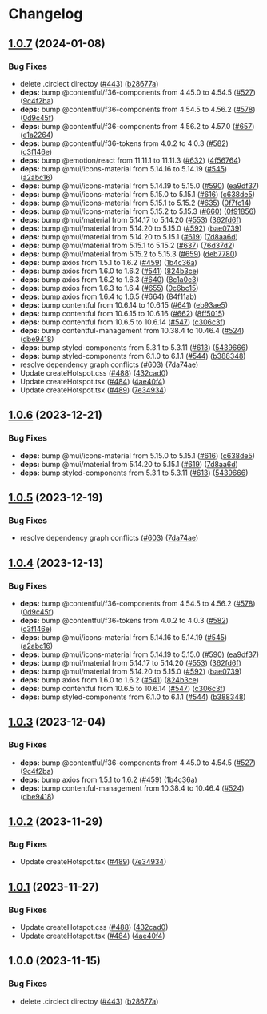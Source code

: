 # Changelog

## [1.0.7](https://github.com/Thrillworks/marketplace-partner-apps/compare/image-hotspot-creator-v1.0.6...image-hotspot-creator-v1.0.7) (2024-01-08)


### Bug Fixes

* delete .circlect directoy ([#443](https://github.com/Thrillworks/marketplace-partner-apps/issues/443)) ([b28677a](https://github.com/Thrillworks/marketplace-partner-apps/commit/b28677a412fbd5b603492ea7afe1ef5a8f4a8e72))
* **deps:** bump @contentful/f36-components from 4.45.0 to 4.54.5 ([#527](https://github.com/Thrillworks/marketplace-partner-apps/issues/527)) ([9c4f2ba](https://github.com/Thrillworks/marketplace-partner-apps/commit/9c4f2ba7ab429da82638416a34eee6cb881421f6))
* **deps:** bump @contentful/f36-components from 4.54.5 to 4.56.2 ([#578](https://github.com/Thrillworks/marketplace-partner-apps/issues/578)) ([0d9c45f](https://github.com/Thrillworks/marketplace-partner-apps/commit/0d9c45f96ecd14bf4689d8d11da0bbccd6e46307))
* **deps:** bump @contentful/f36-components from 4.56.2 to 4.57.0 ([#657](https://github.com/Thrillworks/marketplace-partner-apps/issues/657)) ([e1a2264](https://github.com/Thrillworks/marketplace-partner-apps/commit/e1a226405fd012d9ebb5c8e94eb8cedeaae48174))
* **deps:** bump @contentful/f36-tokens from 4.0.2 to 4.0.3 ([#582](https://github.com/Thrillworks/marketplace-partner-apps/issues/582)) ([c3f146e](https://github.com/Thrillworks/marketplace-partner-apps/commit/c3f146eeccaad79af389e4175d35f9d3a2cb9c56))
* **deps:** bump @emotion/react from 11.11.1 to 11.11.3 ([#632](https://github.com/Thrillworks/marketplace-partner-apps/issues/632)) ([4f56764](https://github.com/Thrillworks/marketplace-partner-apps/commit/4f56764b878d7cf16fcc27ecf1e08460c9508fc5))
* **deps:** bump @mui/icons-material from 5.14.16 to 5.14.19 ([#545](https://github.com/Thrillworks/marketplace-partner-apps/issues/545)) ([a2abc16](https://github.com/Thrillworks/marketplace-partner-apps/commit/a2abc16a64b72cf00f8e392717926e79644cdadd))
* **deps:** bump @mui/icons-material from 5.14.19 to 5.15.0 ([#590](https://github.com/Thrillworks/marketplace-partner-apps/issues/590)) ([ea9df37](https://github.com/Thrillworks/marketplace-partner-apps/commit/ea9df37e328930bb0766d81ab4ee29905bd47ba9))
* **deps:** bump @mui/icons-material from 5.15.0 to 5.15.1 ([#616](https://github.com/Thrillworks/marketplace-partner-apps/issues/616)) ([c638de5](https://github.com/Thrillworks/marketplace-partner-apps/commit/c638de5a7fbc41905992eea03e563764e5043f57))
* **deps:** bump @mui/icons-material from 5.15.1 to 5.15.2 ([#635](https://github.com/Thrillworks/marketplace-partner-apps/issues/635)) ([0f7fc14](https://github.com/Thrillworks/marketplace-partner-apps/commit/0f7fc14ec6142f0dee3d07d9405d40038ef63e27))
* **deps:** bump @mui/icons-material from 5.15.2 to 5.15.3 ([#660](https://github.com/Thrillworks/marketplace-partner-apps/issues/660)) ([0f91856](https://github.com/Thrillworks/marketplace-partner-apps/commit/0f918566807029bd5f82d189a8d4de3d988d1592))
* **deps:** bump @mui/material from 5.14.17 to 5.14.20 ([#553](https://github.com/Thrillworks/marketplace-partner-apps/issues/553)) ([362fd6f](https://github.com/Thrillworks/marketplace-partner-apps/commit/362fd6fbfd4a2451fdf08fc4b75783f650a1e471))
* **deps:** bump @mui/material from 5.14.20 to 5.15.0 ([#592](https://github.com/Thrillworks/marketplace-partner-apps/issues/592)) ([bae0739](https://github.com/Thrillworks/marketplace-partner-apps/commit/bae0739e1ff7dea29932bd7b3259368920c4637c))
* **deps:** bump @mui/material from 5.14.20 to 5.15.1 ([#619](https://github.com/Thrillworks/marketplace-partner-apps/issues/619)) ([7d8aa6d](https://github.com/Thrillworks/marketplace-partner-apps/commit/7d8aa6de16da13ec94f4f2cac7730945351398ee))
* **deps:** bump @mui/material from 5.15.1 to 5.15.2 ([#637](https://github.com/Thrillworks/marketplace-partner-apps/issues/637)) ([76d37d2](https://github.com/Thrillworks/marketplace-partner-apps/commit/76d37d283f771b408696c56d9bfdbc984ea24540))
* **deps:** bump @mui/material from 5.15.2 to 5.15.3 ([#659](https://github.com/Thrillworks/marketplace-partner-apps/issues/659)) ([deb7780](https://github.com/Thrillworks/marketplace-partner-apps/commit/deb7780e4eaea859268d134b7aa23a09833843a3))
* **deps:** bump axios from 1.5.1 to 1.6.2 ([#459](https://github.com/Thrillworks/marketplace-partner-apps/issues/459)) ([1b4c36a](https://github.com/Thrillworks/marketplace-partner-apps/commit/1b4c36a20c1f634894da2e7572620d4e4750190d))
* **deps:** bump axios from 1.6.0 to 1.6.2 ([#541](https://github.com/Thrillworks/marketplace-partner-apps/issues/541)) ([824b3ce](https://github.com/Thrillworks/marketplace-partner-apps/commit/824b3cebfa8ebcf11498afc2d503d6bd2a4a165e))
* **deps:** bump axios from 1.6.2 to 1.6.3 ([#640](https://github.com/Thrillworks/marketplace-partner-apps/issues/640)) ([8c1a0c3](https://github.com/Thrillworks/marketplace-partner-apps/commit/8c1a0c3e626590ad4438f7ed14d6d4cc1e6ea8d9))
* **deps:** bump axios from 1.6.3 to 1.6.4 ([#655](https://github.com/Thrillworks/marketplace-partner-apps/issues/655)) ([0c6bc15](https://github.com/Thrillworks/marketplace-partner-apps/commit/0c6bc15edc9a1d597de9bc1a17ce59172ec45d16))
* **deps:** bump axios from 1.6.4 to 1.6.5 ([#664](https://github.com/Thrillworks/marketplace-partner-apps/issues/664)) ([84f11ab](https://github.com/Thrillworks/marketplace-partner-apps/commit/84f11ab91bcc3ff3a47ae7810827750383dd3c6e))
* **deps:** bump contentful from 10.6.14 to 10.6.15 ([#641](https://github.com/Thrillworks/marketplace-partner-apps/issues/641)) ([eb93ae5](https://github.com/Thrillworks/marketplace-partner-apps/commit/eb93ae5e56c6fa409d03344e8ee075aef6df81eb))
* **deps:** bump contentful from 10.6.15 to 10.6.16 ([#662](https://github.com/Thrillworks/marketplace-partner-apps/issues/662)) ([8ff5015](https://github.com/Thrillworks/marketplace-partner-apps/commit/8ff5015f10d762945bdc893a89dbbe8451eea3a2))
* **deps:** bump contentful from 10.6.5 to 10.6.14 ([#547](https://github.com/Thrillworks/marketplace-partner-apps/issues/547)) ([c306c3f](https://github.com/Thrillworks/marketplace-partner-apps/commit/c306c3f71df5069751149e9f834a7804eacc5cd0))
* **deps:** bump contentful-management from 10.38.4 to 10.46.4 ([#524](https://github.com/Thrillworks/marketplace-partner-apps/issues/524)) ([dbe9418](https://github.com/Thrillworks/marketplace-partner-apps/commit/dbe9418e478c196431e5a79f53e929c4e4196cd5))
* **deps:** bump styled-components from 5.3.1 to 5.3.11 ([#613](https://github.com/Thrillworks/marketplace-partner-apps/issues/613)) ([5439666](https://github.com/Thrillworks/marketplace-partner-apps/commit/54396662305c946e6fbaf751c1ada83634b0ea8e))
* **deps:** bump styled-components from 6.1.0 to 6.1.1 ([#544](https://github.com/Thrillworks/marketplace-partner-apps/issues/544)) ([b388348](https://github.com/Thrillworks/marketplace-partner-apps/commit/b38834843492d3ec104a01a9d4b84098ee1aa53d))
* resolve dependency graph conflicts ([#603](https://github.com/Thrillworks/marketplace-partner-apps/issues/603)) ([7da74ae](https://github.com/Thrillworks/marketplace-partner-apps/commit/7da74aefcd77e35833d4f2bcdce0521b83d549af))
* Update createHotspot.css ([#488](https://github.com/Thrillworks/marketplace-partner-apps/issues/488)) ([432cad0](https://github.com/Thrillworks/marketplace-partner-apps/commit/432cad03993883a683264052af2422071e9fe60d))
* Update createHotspot.tsx ([#484](https://github.com/Thrillworks/marketplace-partner-apps/issues/484)) ([4ae40f4](https://github.com/Thrillworks/marketplace-partner-apps/commit/4ae40f4365b6f5616160c862a2161425f805ccdf))
* Update createHotspot.tsx ([#489](https://github.com/Thrillworks/marketplace-partner-apps/issues/489)) ([7e34934](https://github.com/Thrillworks/marketplace-partner-apps/commit/7e349344183954915a80f3df9eae7a0aa1d60ebf))

## [1.0.6](https://github.com/contentful/marketplace-partner-apps/compare/image-hotspot-creator-v1.0.5...image-hotspot-creator-v1.0.6) (2023-12-21)


### Bug Fixes

* **deps:** bump @mui/icons-material from 5.15.0 to 5.15.1 ([#616](https://github.com/contentful/marketplace-partner-apps/issues/616)) ([c638de5](https://github.com/contentful/marketplace-partner-apps/commit/c638de5a7fbc41905992eea03e563764e5043f57))
* **deps:** bump @mui/material from 5.14.20 to 5.15.1 ([#619](https://github.com/contentful/marketplace-partner-apps/issues/619)) ([7d8aa6d](https://github.com/contentful/marketplace-partner-apps/commit/7d8aa6de16da13ec94f4f2cac7730945351398ee))
* **deps:** bump styled-components from 5.3.1 to 5.3.11 ([#613](https://github.com/contentful/marketplace-partner-apps/issues/613)) ([5439666](https://github.com/contentful/marketplace-partner-apps/commit/54396662305c946e6fbaf751c1ada83634b0ea8e))

## [1.0.5](https://github.com/contentful/marketplace-partner-apps/compare/image-hotspot-creator-v1.0.4...image-hotspot-creator-v1.0.5) (2023-12-19)


### Bug Fixes

* resolve dependency graph conflicts ([#603](https://github.com/contentful/marketplace-partner-apps/issues/603)) ([7da74ae](https://github.com/contentful/marketplace-partner-apps/commit/7da74aefcd77e35833d4f2bcdce0521b83d549af))

## [1.0.4](https://github.com/contentful/marketplace-partner-apps/compare/image-hotspot-creator-v1.0.3...image-hotspot-creator-v1.0.4) (2023-12-13)


### Bug Fixes

* **deps:** bump @contentful/f36-components from 4.54.5 to 4.56.2 ([#578](https://github.com/contentful/marketplace-partner-apps/issues/578)) ([0d9c45f](https://github.com/contentful/marketplace-partner-apps/commit/0d9c45f96ecd14bf4689d8d11da0bbccd6e46307))
* **deps:** bump @contentful/f36-tokens from 4.0.2 to 4.0.3 ([#582](https://github.com/contentful/marketplace-partner-apps/issues/582)) ([c3f146e](https://github.com/contentful/marketplace-partner-apps/commit/c3f146eeccaad79af389e4175d35f9d3a2cb9c56))
* **deps:** bump @mui/icons-material from 5.14.16 to 5.14.19 ([#545](https://github.com/contentful/marketplace-partner-apps/issues/545)) ([a2abc16](https://github.com/contentful/marketplace-partner-apps/commit/a2abc16a64b72cf00f8e392717926e79644cdadd))
* **deps:** bump @mui/icons-material from 5.14.19 to 5.15.0 ([#590](https://github.com/contentful/marketplace-partner-apps/issues/590)) ([ea9df37](https://github.com/contentful/marketplace-partner-apps/commit/ea9df37e328930bb0766d81ab4ee29905bd47ba9))
* **deps:** bump @mui/material from 5.14.17 to 5.14.20 ([#553](https://github.com/contentful/marketplace-partner-apps/issues/553)) ([362fd6f](https://github.com/contentful/marketplace-partner-apps/commit/362fd6fbfd4a2451fdf08fc4b75783f650a1e471))
* **deps:** bump @mui/material from 5.14.20 to 5.15.0 ([#592](https://github.com/contentful/marketplace-partner-apps/issues/592)) ([bae0739](https://github.com/contentful/marketplace-partner-apps/commit/bae0739e1ff7dea29932bd7b3259368920c4637c))
* **deps:** bump axios from 1.6.0 to 1.6.2 ([#541](https://github.com/contentful/marketplace-partner-apps/issues/541)) ([824b3ce](https://github.com/contentful/marketplace-partner-apps/commit/824b3cebfa8ebcf11498afc2d503d6bd2a4a165e))
* **deps:** bump contentful from 10.6.5 to 10.6.14 ([#547](https://github.com/contentful/marketplace-partner-apps/issues/547)) ([c306c3f](https://github.com/contentful/marketplace-partner-apps/commit/c306c3f71df5069751149e9f834a7804eacc5cd0))
* **deps:** bump styled-components from 6.1.0 to 6.1.1 ([#544](https://github.com/contentful/marketplace-partner-apps/issues/544)) ([b388348](https://github.com/contentful/marketplace-partner-apps/commit/b38834843492d3ec104a01a9d4b84098ee1aa53d))

## [1.0.3](https://github.com/contentful/marketplace-partner-apps/compare/image-hotspot-creator-v1.0.2...image-hotspot-creator-v1.0.3) (2023-12-04)


### Bug Fixes

* **deps:** bump @contentful/f36-components from 4.45.0 to 4.54.5 ([#527](https://github.com/contentful/marketplace-partner-apps/issues/527)) ([9c4f2ba](https://github.com/contentful/marketplace-partner-apps/commit/9c4f2ba7ab429da82638416a34eee6cb881421f6))
* **deps:** bump axios from 1.5.1 to 1.6.2 ([#459](https://github.com/contentful/marketplace-partner-apps/issues/459)) ([1b4c36a](https://github.com/contentful/marketplace-partner-apps/commit/1b4c36a20c1f634894da2e7572620d4e4750190d))
* **deps:** bump contentful-management from 10.38.4 to 10.46.4 ([#524](https://github.com/contentful/marketplace-partner-apps/issues/524)) ([dbe9418](https://github.com/contentful/marketplace-partner-apps/commit/dbe9418e478c196431e5a79f53e929c4e4196cd5))

## [1.0.2](https://github.com/contentful/marketplace-partner-apps/compare/image-hotspot-creator-v1.0.1...image-hotspot-creator-v1.0.2) (2023-11-29)


### Bug Fixes

* Update createHotspot.tsx ([#489](https://github.com/contentful/marketplace-partner-apps/issues/489)) ([7e34934](https://github.com/contentful/marketplace-partner-apps/commit/7e349344183954915a80f3df9eae7a0aa1d60ebf))

## [1.0.1](https://github.com/contentful/marketplace-partner-apps/compare/image-hotspot-creator-v1.0.0...image-hotspot-creator-v1.0.1) (2023-11-27)


### Bug Fixes

* Update createHotspot.css ([#488](https://github.com/contentful/marketplace-partner-apps/issues/488)) ([432cad0](https://github.com/contentful/marketplace-partner-apps/commit/432cad03993883a683264052af2422071e9fe60d))
* Update createHotspot.tsx ([#484](https://github.com/contentful/marketplace-partner-apps/issues/484)) ([4ae40f4](https://github.com/contentful/marketplace-partner-apps/commit/4ae40f4365b6f5616160c862a2161425f805ccdf))

## 1.0.0 (2023-11-15)


### Bug Fixes

* delete .circlect directoy ([#443](https://github.com/contentful/marketplace-partner-apps/issues/443)) ([b28677a](https://github.com/contentful/marketplace-partner-apps/commit/b28677a412fbd5b603492ea7afe1ef5a8f4a8e72))
